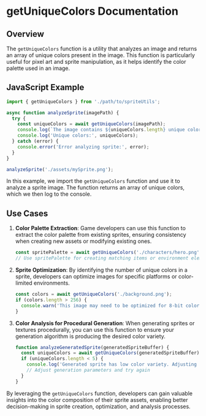 # getUniqueColors Documentation

## Overview

The `getUniqueColors` function is a utility that analyzes an image and returns an array of unique colors present in the image. This function is particularly useful for pixel art and sprite manipulation, as it helps identify the color palette used in an image.

## JavaScript Example

```javascript
import { getUniqueColors } from './path/to/spriteUtils';

async function analyzeSprite(imagePath) {
  try {
    const uniqueColors = await getUniqueColors(imagePath);
    console.log(`The image contains ${uniqueColors.length} unique colors.`);
    console.log('Unique colors:', uniqueColors);
  } catch (error) {
    console.error('Error analyzing sprite:', error);
  }
}

analyzeSprite('./assets/mySprite.png');
```

In this example, we import the `getUniqueColors` function and use it to analyze a sprite image. The function returns an array of unique colors, which we then log to the console.

## Use Cases

1. **Color Palette Extraction**: 
   Game developers can use this function to extract the color palette from existing sprites, ensuring consistency when creating new assets or modifying existing ones.

   ```javascript
   const spritePalette = await getUniqueColors('./characters/hero.png');
   // Use spritePalette for creating matching items or environment elements
   ```

2. **Sprite Optimization**:
   By identifying the number of unique colors in a sprite, developers can optimize images for specific platforms or color-limited environments.

   ```javascript
   const colors = await getUniqueColors('./background.png');
   if (colors.length > 256) {
     console.warn('This image may need to be optimized for 8-bit color environments');
   }
   ```

3. **Color Analysis for Procedural Generation**:
   When generating sprites or textures procedurally, you can use this function to ensure your generation algorithm is producing the desired color variety.

   ```javascript
   function analyzeGeneratedSprite(generatedSpriteBuffer) {
     const uniqueColors = await getUniqueColors(generatedSpriteBuffer);
     if (uniqueColors.length < 5) {
       console.log('Generated sprite has low color variety. Adjusting parameters...');
       // Adjust generation parameters and try again
     }
   }
   ```

By leveraging the `getUniqueColors` function, developers can gain valuable insights into the color composition of their sprite assets, enabling better decision-making in sprite creation, optimization, and analysis processes.